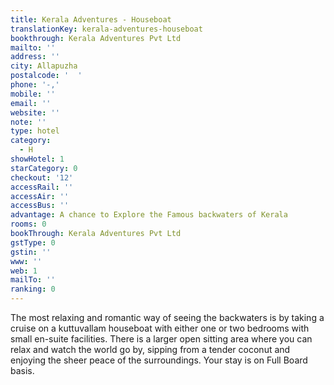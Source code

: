 ```yaml
---
title: Kerala Adventures - Houseboat
translationKey: kerala-adventures-houseboat
bookthrough: Kerala Adventures Pvt Ltd
mailto: ''
address: ''
city: Allapuzha
postalcode: '  '
phone: '-,'
mobile: ''
email: ''
website: ''
note: ''
type: hotel
category:
  - H
showHotel: 1
starCategory: 0
checkout: '12'
accessRail: ''
accessAir: ''
accessBus: ''
advantage: A chance to Explore the Famous backwaters of Kerala
rooms: 0
bookThrough: Kerala Adventures Pvt Ltd
gstType: 0
gstin: ''
www: ''
web: 1
mailTo: ''
ranking: 0
---
```







The most relaxing and romantic way of seeing the backwaters is by taking a cruise on a  kuttuvallam houseboat with either one or two bedrooms with small en-suite facilities. There is a larger open sitting area where you can relax and watch the world go by, sipping from a tender coconut and enjoying the sheer peace of the surroundings. Your stay is on Full Board basis.